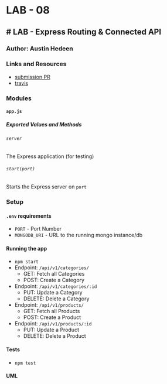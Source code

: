 # LAB - 08

## # LAB - Express Routing & Connected API

### Author: Austin Hedeen

### Links and Resources
* [submission PR](https://github.com/austinhedeen-401-advanced-javascript/lab-08/pull/1)
* [travis](https://travis-ci.org/austinhedeen-401-advanced-javascript/lab-08/pull_requests)

### Modules
#### `app.js`
##### Exported Values and Methods

###### `server`
The Express application (for testing)

###### `start(port)`
Starts the Express server on `port`

### Setup
#### `.env` requirements
* `PORT` - Port Number
* `MONGODB_URI` - URL to the running mongo instance/db

#### Running the app
* `npm start`
* Endpoint: `/api/v1/categories/`
  * GET: Fetch all Categories
  * POST: Create a Category
* Endpoint: `/api/v1/categories/:id`
  * PUT: Update a Category
  * DELETE: Delete a Category
* Endpoint: `/api/v1/products/`
  * GET: Fetch all Products
  * POST: Create a Product
* Endpoint: `/api/v1/products/:id`
  * PUT: Update a Product
  * DELETE: Delete a Product
  
#### Tests
* `npm test`

#### UML

